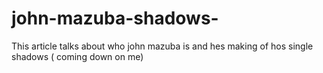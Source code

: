 # john-mazuba-shadows-
This article talks about who john mazuba is and hes making of hos single shadows ( coming down on me)

